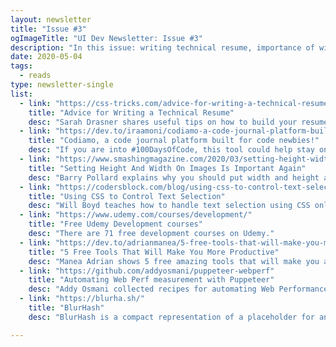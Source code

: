 ```yaml
---
layout: newsletter
title: "Issue #3"
ogImageTitle: "UI Dev Newsletter: Issue #3"
description: "In this issue: writing technical resume, importance of width and height attributes, productivity tools, and more."
date: 2020-05-04
tags:
  - reads
type: newsletter-single
list:
  - link: "https://css-tricks.com/advice-for-writing-a-technical-resume/"
    title: "Advice for Writing a Technical Resume"
    desc: "Sarah Drasner shares useful tips on how to build your resume."
  - link: "https://dev.to/iraamoni/codiamo-a-code-journal-platform-built-for-code-newbies-1p9g"
    title: "Codiamo, a code journal platform built for code newbies!"
    desc: "If you are into #100DaysOfCode, this tool could help stay on track."
  - link: "https://www.smashingmagazine.com/2020/03/setting-height-width-images-important-again/"
    title: "Setting Height And Width On Images Is Important Again"
    desc: "Barry Pollard explains why you should put width and height attributes to every image."
  - link: "https://codersblock.com/blog/using-css-to-control-text-selection/"
    title: "Using CSS to Control Text Selection"
    desc: "Will Boyd teaches how to handle text selection using CSS only."
  - link: "https://www.udemy.com/courses/development/"
    title: "Free Udemy Development courses"
    desc: "There are 71 free development courses on Udemy."
  - link: "https://dev.to/adrianmanea/5-free-tools-that-will-make-you-more-productive-3hne"
    title: "5 Free Tools That Will Make You More Productive"
    desc: "Manea Adrian shows 5 free amazing tools that will make you a more overall productive developer."
  - link: "https://github.com/addyosmani/puppeteer-webperf"
    title: "Automating Web Perf measurement with Puppeteer"
    desc: "Addy Osmani collected recipes for automating Web Performance measurement with Puppeteer."
  - link: "https://blurha.sh/"
    title: "BlurHash"
    desc: "BlurHash is a compact representation of a placeholder for an image."

---
```

